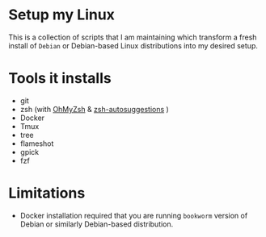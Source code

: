 # Setup my Linux
This is a collection of scripts that I am maintaining which transform a fresh install of `Debian` or Debian-based Linux distributions into my desired setup.

# Tools it installs
- git
- zsh (with [OhMyZsh](https://ohmyz.sh/) & [zsh-autosuggestions](https://github.com/zsh-users/zsh-autosuggestions/) )
- Docker
- Tmux
- tree
- flameshot
- gpick
- fzf

# Limitations
- Docker installation required that you are running `bookworm` version of Debian or similarly Debian-based distribution.
